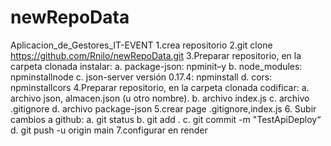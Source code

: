 # newRepoData
Aplicacion_de_Gestores_IT-EVENT
1.crea repositorio
2.git clone https://github.com/Rnilo/newRepoData.git
3.Preparar repositorio, en la carpeta clonada instalar:
 a. package-json: npminit–y
 b. node_modules: npminstallnode
 c. json-server versión 0.17.4: npminstall
 d. cors: npminstallcors
4.Preparar repositorio, en la carpeta clonada codificar:
 a. archivo json, almacen.json (u otro nombre).
 b. archivo index.js
 c. archivo .gitignore
 d. archivo package-json
5.crear page .gitignore,index.js
6. Subir cambios a github:
 a. git status 
 b. git add . 
 c. git commit -m "TestApiDeploy“
 d. git push -u origin main
7.configurar en render 

 
 
